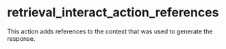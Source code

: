 # retrieval_interact_action_references
This action adds references to the context that was used to generate the response.
